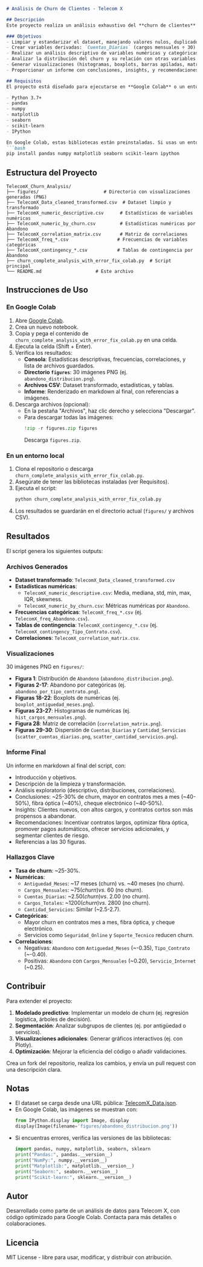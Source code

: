 ```markdown
# Análisis de Churn de Clientes - Telecom X

## Descripción
Este proyecto realiza un análisis exhaustivo del **churn de clientes** (abandono) para la empresa Telecom X, utilizando el conjunto de datos `TelecomX_Data.json`. El objetivo es identificar patrones y factores que contribuyen a la evasión de clientes, proporcionando insights y recomendaciones para mejorar la retención. El análisis incluye limpieza de datos, transformación, análisis descriptivo, visualizaciones, correlaciones, y un informe final en markdown con hallazgos y estrategias.

### Objetivos
- Limpiar y estandarizar el dataset, manejando valores nulos, duplicados, y formatos inconsistentes.
- Crear variables derivadas: `Cuentas_Diarias` (cargos mensuales ÷ 30) y `Cantidad_Servicios` (suma de servicios contratados).
- Realizar un análisis descriptivo de variables numéricas y categóricas.
- Analizar la distribución del churn y su relación con otras variables.
- Generar visualizaciones (histogramas, boxplots, barras apiladas, matriz de correlación, dispersión).
- Proporcionar un informe con conclusiones, insights, y recomendaciones estratégicas.

## Requisitos
El proyecto está diseñado para ejecutarse en **Google Colab** o un entorno Python local. Las bibliotecas necesarias son:

- Python 3.7+
- pandas
- numpy
- matplotlib
- seaborn
- scikit-learn
- IPython

En Google Colab, estas bibliotecas están preinstaladas. Si usas un entorno local, instala las dependencias con:
```bash
pip install pandas numpy matplotlib seaborn scikit-learn ipython
```

## Estructura del Proyecto
```
TelecomX_Churn_Analysis/
├── figures/                        # Directorio con visualizaciones generadas (PNG)
├── TelecomX_Data_cleaned_transformed.csv  # Dataset limpio y transformado
├── TelecomX_numeric_descriptive.csv      # Estadísticas de variables numéricas
├── TelecomX_numeric_by_churn.csv         # Estadísticas numéricas por Abandono
├── TelecomX_correlation_matrix.csv       # Matriz de correlaciones
├── TelecomX_freq_*.csv                  # Frecuencias de variables categóricas
├── TelecomX_contingency_*.csv           # Tablas de contingencia por Abandono
├── churn_complete_analysis_with_error_fix_colab.py  # Script principal
└── README.md                    # Este archivo
```

## Instrucciones de Uso
### En Google Colab
1. Abre [Google Colab](https://colab.research.google.com/).
2. Crea un nuevo notebook.
3. Copia y pega el contenido de `churn_complete_analysis_with_error_fix_colab.py` en una celda.
4. Ejecuta la celda (Shift + Enter).
5. Verifica los resultados:
   - **Consola**: Estadísticas descriptivas, frecuencias, correlaciones, y lista de archivos guardados.
   - **Directorio `figures`**: 30 imágenes PNG (ej. `abandono_distribucion.png`).
   - **Archivos CSV**: Dataset transformado, estadísticas, y tablas.
   - **Informe**: Renderizado en markdown al final, con referencias a imágenes.
6. Descarga archivos (opcional):
   - En la pestaña "Archivos", haz clic derecho y selecciona "Descargar".
   - Para descargar todas las imágenes:
     ```python
     !zip -r figures.zip figures
     ```
     Descarga `figures.zip`.

### En un entorno local
1. Clona el repositorio o descarga `churn_complete_analysis_with_error_fix_colab.py`.
2. Asegúrate de tener las bibliotecas instaladas (ver Requisitos).
3. Ejecuta el script:
   ```bash
   python churn_complete_analysis_with_error_fix_colab.py
   ```
4. Los resultados se guardarán en el directorio actual (`figures/` y archivos CSV).

## Resultados
El script genera los siguientes outputs:

### Archivos Generados
- **Dataset transformado**: `TelecomX_Data_cleaned_transformed.csv`
- **Estadísticas numéricas**:
  - `TelecomX_numeric_descriptive.csv`: Media, mediana, std, min, max, IQR, skewness.
  - `TelecomX_numeric_by_churn.csv`: Métricas numéricas por `Abandono`.
- **Frecuencias categóricas**: `TelecomX_freq_*.csv` (ej. `TelecomX_freq_Abandono.csv`).
- **Tablas de contingencia**: `TelecomX_contingency_*.csv` (ej. `TelecomX_contingency_Tipo_Contrato.csv`).
- **Correlaciones**: `TelecomX_correlation_matrix.csv`.

### Visualizaciones
30 imágenes PNG en `figures/`:
- **Figura 1**: Distribución de `Abandono` (`abandono_distribucion.png`).
- **Figuras 2-17**: Abandono por categóricas (ej. `abandono_por_tipo_contrato.png`).
- **Figuras 18-22**: Boxplots de numéricas (ej. `boxplot_antiguedad_meses.png`).
- **Figuras 23-27**: Histogramas de numéricas (ej. `hist_cargos_mensuales.png`).
- **Figura 28**: Matriz de correlación (`correlation_matrix.png`).
- **Figuras 29-30**: Dispersión de `Cuentas_Diarias` y `Cantidad_Servicios` (`scatter_cuentas_diarias.png`, `scatter_cantidad_servicios.png`).

### Informe Final
Un informe en markdown al final del script, con:
- Introducción y objetivos.
- Descripción de la limpieza y transformación.
- Análisis exploratorio (descriptivo, distribuciones, correlaciones).
- Conclusiones: ~25-30% de churn, mayor en contratos mes a mes (~40-50%), fibra óptica (~40%), cheque electrónico (~40-50%).
- Insights: Clientes nuevos, con altos cargos, y contratos cortos son más propensos a abandonar.
- Recomendaciones: Incentivar contratos largos, optimizar fibra óptica, promover pagos automáticos, ofrecer servicios adicionales, y segmentar clientes de riesgo.
- Referencias a las 30 figuras.

### Hallazgos Clave
- **Tasa de churn**: ~25-30%.
- **Numéricas**:
  - `Antiguedad_Meses`: ~17 meses (churn) vs. ~40 meses (no churn).
  - `Cargos_Mensuales`: ~$75 (churn) vs. ~$60 (no churn).
  - `Cuentas_Diarias`: ~$2.50 (churn) vs. ~$2.00 (no churn).
  - `Cargos_Totales`: ~$1200 (churn) vs. ~$2800 (no churn).
  - `Cantidad_Servicios`: Similar (~2.5-2.7).
- **Categóricas**:
  - Mayor churn en contratos mes a mes, fibra óptica, y cheque electrónico.
  - Servicios como `Seguridad_Online` y `Soporte_Tecnico` reducen churn.
- **Correlaciones**:
  - Negativas: `Abandono` con `Antiguedad_Meses` (~-0.35), `Tipo_Contrato` (~-0.40).
  - Positivas: `Abandono` con `Cargos_Mensuales` (~0.20), `Servicio_Internet` (~0.25).

## Contribuir
Para extender el proyecto:
1. **Modelado predictivo**: Implementar un modelo de churn (ej. regresión logística, árboles de decisión).
2. **Segmentación**: Analizar subgrupos de clientes (ej. por antigüedad o servicios).
3. **Visualizaciones adicionales**: Generar gráficos interactivos (ej. con Plotly).
4. **Optimización**: Mejorar la eficiencia del código o añadir validaciones.

Crea un fork del repositorio, realiza los cambios, y envía un pull request con una descripción clara.

## Notas
- El dataset se carga desde una URL pública: [TelecomX_Data.json](https://raw.githubusercontent.com/ingridcristh/challenge2-data-science-LATAM/main/TelecomX_Data.json).
- En Google Colab, las imágenes se muestran con:
  ```python
  from IPython.display import Image, display
  display(Image(filename='figures/abandono_distribucion.png'))
  ```
- Si encuentras errores, verifica las versiones de las bibliotecas:
  ```python
  import pandas, numpy, matplotlib, seaborn, sklearn
  print("Pandas:", pandas.__version__)
  print("NumPy:", numpy.__version__)
  print("Matplotlib:", matplotlib.__version__)
  print("Seaborn:", seaborn.__version__)
  print("Scikit-learn:", sklearn.__version__)
  ```

## Autor
Desarrollado como parte de un análisis de datos para Telecom X, con código optimizado para Google Colab. Contacta para más detalles o colaboraciones.

## Licencia
MIT License - libre para usar, modificar, y distribuir con atribución.
```
